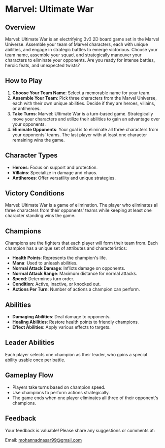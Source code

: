 # Marvel: Ultimate War

## Overview

Marvel: Ultimate War is an electrifying 3v3 2D board game set in the Marvel Universe. Assemble your team of Marvel characters, each with unique abilities, and engage in strategic battles to emerge victorious. Choose your team name, assemble your squad, and strategically maneuver your characters to eliminate your opponents. Are you ready for intense battles, heroic feats, and unexpected twists?

## How to Play

1. **Choose Your Team Name**: Select a memorable name for your team.
2. **Assemble Your Team**: Pick three characters from the Marvel Universe, each with their own unique abilities. Decide if they are heroes, villains, or antiheroes.
3. **Take Turns**: Marvel: Ultimate War is a turn-based game. Strategically move your characters and utilize their abilities to gain an advantage over your opponents.
4. **Eliminate Opponents**: Your goal is to eliminate all three characters from your opponents' teams. The last player with at least one character remaining wins the game.

## Character Types

- **Heroes**: Focus on support and protection.
- **Villains**: Specialize in damage and chaos.
- **Antiheroes**: Offer versatility and unique strategies.

## Victory Conditions

Marvel: Ultimate War is a game of elimination. The player who eliminates all three characters from their opponents' teams while keeping at least one character standing wins the game.

## Champions

Champions are the fighters that each player will form their team from. Each champion has a unique set of attributes and characteristics:

- **Health Points**: Represents the champion's life.
- **Mana**: Used to unleash abilities.
- **Normal Attack Damage**: Inflicts damage on opponents.
- **Normal Attack Range**: Maximum distance for normal attacks.
- **Speed**: Determines turn order.
- **Condition**: Active, inactive, or knocked out.
- **Actions Per Turn**: Number of actions a champion can perform.

## Abilities

- **Damaging Abilities**: Deal damage to opponents.
- **Healing Abilities**: Restore health points to friendly champions.
- **Effect Abilities**: Apply various effects to targets.

## Leader Abilities

Each player selects one champion as their leader, who gains a special ability usable once per battle.

## Gameplay Flow

- Players take turns based on champion speed.
- Use champions to perform actions strategically.
- The game ends when one player eliminates all three of their opponent's champions.

## Feedback

Your feedback is valuable! Please share any suggestions or comments at:

Email: mohannadnasar99@gmail.com

